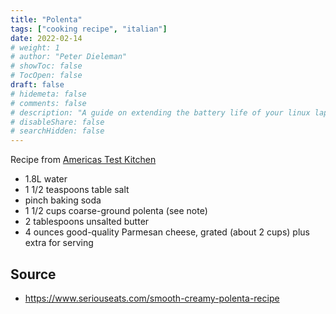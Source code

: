 ```yaml
---
title: "Polenta"
tags: ["cooking recipe", "italian"]
date: 2022-02-14
# weight: 1
# author: "Peter Dieleman"
# showToc: false
# TocOpen: false
draft: false
# hidemeta: false
# comments: false
# description: "A guide on extending the battery life of your linux laptop"
# disableShare: false
# searchHidden: false
---
```


Recipe from [Americas Test Kitchen](https://www.epicurious.com/recipes/member/views/creamy-parmesan-polenta-americas-test-kitchen-50122785)

- 1.8L water
- 1 1/2 teaspoons table salt
- pinch baking soda
- 1 1/2 cups coarse-ground polenta (see note)
- 2 tablespoons unsalted butter
- 4 ounces good-quality Parmesan cheese, grated (about 2 cups) plus extra for serving

## Source

- <https://www.seriouseats.com/smooth-creamy-polenta-recipe>